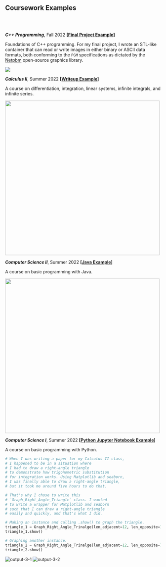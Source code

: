 <br>

## Coursework Examples

<!---
June 30, 2022
For the example writeup image,
I needed to add a light grey (HTML Color Code F6F8FA)
border around it so that it doesn't just blend in too much
with a white background -- e.g. GitHub on desktop.

I used Gimp. 'Filter' 'Decor' 'Border' size 4, D value 1

Plus, you can see the HTML color code on any website on Chrome
on Chrome Developer's mode by typing Ctrl + Shift + c
--->

<br>
<br>

***C++ Programming***, Fall 2022 **[[Final Project Example](https://github.com/soobinrho/college-programming/tree/main/2022-fall/c%2B%2B-programming/final-project)]**

Foundations of C++ programming. For my final project,
I wrote an STL-like container that can read or write images
in either binary or ASCII data formats, both conforming
to the `PGM` specifications as dictated by the
[Netpbm](https://netpbm.sourceforge.net/doc/pgm.html)
open-source graphics library.

<img src="https://user-images.githubusercontent.com/19341857/206621901-49d342fb-2854-4796-ad12-4fc58b8b55e8.png">

<br>

***Calculus II***, Summer 2022 **[[Writeup Example](https://github.com/soobinrho/college-programming/blob/main/2022-summer/calculus-II/AFP2-SoobinRho.pdf)]**

A course on differentiation, integration,
linear systems, infinite integrals, and
infinite series.

<img src="https://user-images.githubusercontent.com/19341857/176699968-c9cd420b-b0f9-47d5-98cb-320e533e9907.png" width="500px">

<br>

***Computer Science II***, Summer 2022 **[[Java Example](https://github.com/soobinrho/college-programming/blob/main/2022-summer/computer-science-II/RhoRace.java)]**

A course on basic programming with Java.

<img src="https://user-images.githubusercontent.com/19341857/184002427-9c12da89-9818-4590-b4c8-11bf8eac9032.svg" width="500px">

<br>

***Computer Science I***, Summer 2022 **[[Python Jupyter Notebook Example](https://github.com/soobinrho/college-programming/blob/main/2022-summer/computer-science-I/15-final-project.ipynb)]**

A course on basic programming with Python.

```Python
# When I was writing a paper for my Calculus II class,
# I happened to be in a situation where
# I had to draw a right-angle triangle
# to demonstrate how trigonometric substitution
# for integration works. Using Matplotlib and seaborn,
# I was finally able to draw a right-angle triangle,
# but it took me around five hours to do that.

# That's why I chose to write this
# `Graph_Right_Angle_Triangle` class. I wanted
# to write a wrapper for Matplotlib and seaborn
# such that I can draw a right-angle triangle
# easily and quickly, and that's what I did.

# Making an instance and calling .show() to graph the triangle.
triangle_1 = Graph_Right_Angle_Trinalge(len_adjacent=12, len_opposite=12)
triangle_1.show()

# Graphing another instance.
triangle_2 = Graph_Right_Angle_Trinalge(len_adjacent=12, len_opposite=7)
triangle_2.show()
```
![output-3-1](https://user-images.githubusercontent.com/19341857/176696554-3a81950c-e087-44a8-b3fe-2b7695275e62.svg)
![output-3-2](https://user-images.githubusercontent.com/19341857/176696587-50ca1232-f5ff-4d00-9cc9-ad9834ba6589.svg)

<br>
<br>
<br>

<!---

"A Note About Git Commit Messages" by Tim Pope
https://tbaggery.com/2008/04/19/a-note-about-git-commit-messages.html

Capitalized, short (50 chars or less) summary

More detailed explanatory text, if necessary.  Wrap it to about 72
characters or so.  In some contexts, the first line is treated as the
subject of an email and the rest of the text as the body.  The blank
line separating the summary from the body is critical (unless you omit
the body entirely); tools like rebase can get confused if you run the
two together.

Write your commit message in the imperative: "Fix bug" and not "Fixed bug"
or "Fixes bug."  This convention matches up with commit messages generated
by commands like git merge and git revert.

--->
